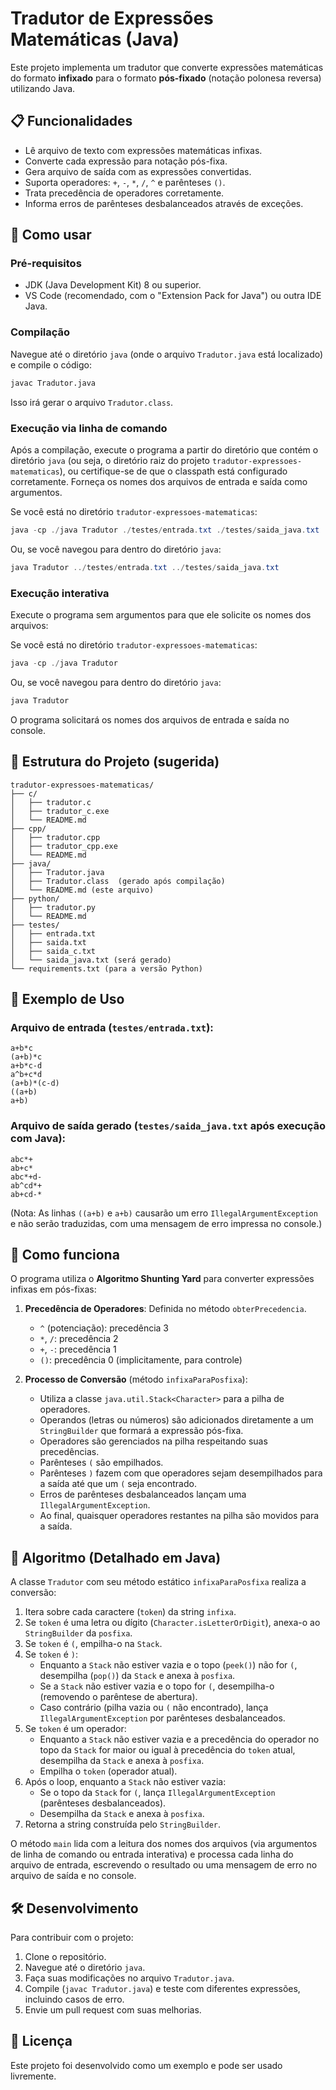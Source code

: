 # Tradutor de Expressões Matemáticas (Java)

Este projeto implementa um tradutor que converte expressões matemáticas do formato **infixado** para o formato **pós-fixado** (notação polonesa reversa) utilizando Java.

## 📋 Funcionalidades

- Lê arquivo de texto com expressões matemáticas infixas.
- Converte cada expressão para notação pós-fixa.
- Gera arquivo de saída com as expressões convertidas.
- Suporta operadores: `+`, `-`, `*`, `/`, `^` e parênteses `()`.
- Trata precedência de operadores corretamente.
- Informa erros de parênteses desbalanceados através de exceções.

## 🚀 Como usar

### Pré-requisitos

- JDK (Java Development Kit) 8 ou superior.
- VS Code (recomendado, com o "Extension Pack for Java") ou outra IDE Java.

### Compilação

Navegue até o diretório `java` (onde o arquivo `Tradutor.java` está localizado) e compile o código:

```bash
javac Tradutor.java
```

Isso irá gerar o arquivo `Tradutor.class`.

### Execução via linha de comando

Após a compilação, execute o programa a partir do diretório que contém o diretório `java` (ou seja, o diretório raiz do projeto `tradutor-expressoes-matematicas`), ou certifique-se de que o classpath está configurado corretamente. Forneça os nomes dos arquivos de entrada e saída como argumentos.

Se você está no diretório `tradutor-expressoes-matematicas`:

```powershell
java -cp ./java Tradutor ./testes/entrada.txt ./testes/saida_java.txt
```

Ou, se você navegou para dentro do diretório `java`:

```powershell
java Tradutor ../testes/entrada.txt ../testes/saida_java.txt
```

### Execução interativa

Execute o programa sem argumentos para que ele solicite os nomes dos arquivos:

Se você está no diretório `tradutor-expressoes-matematicas`:

```powershell
java -cp ./java Tradutor
```

Ou, se você navegou para dentro do diretório `java`:

```powershell
java Tradutor
```

O programa solicitará os nomes dos arquivos de entrada e saída no console.

## 📁 Estrutura do Projeto (sugerida)

```
tradutor-expressoes-matematicas/
├── c/
│   ├── tradutor.c
│   ├── tradutor_c.exe
│   └── README.md
├── cpp/
│   ├── tradutor.cpp
│   ├── tradutor_cpp.exe
│   └── README.md
├── java/
│   ├── Tradutor.java
│   ├── Tradutor.class  (gerado após compilação)
│   └── README.md (este arquivo)
├── python/
│   ├── tradutor.py
│   └── README.md
├── testes/
│   ├── entrada.txt
│   ├── saida.txt
│   ├── saida_c.txt
│   └── saida_java.txt (será gerado)
└── requirements.txt (para a versão Python)
```

## 🔧 Exemplo de Uso

### Arquivo de entrada (`testes/entrada.txt`):

```
a+b*c
(a+b)*c
a+b*c-d
a^b+c*d
(a+b)*(c-d)
((a+b)
a+b)
```

### Arquivo de saída gerado (`testes/saida_java.txt` após execução com Java):

```
abc*+
ab+c*
abc*+d-
ab^cd*+
ab+cd-*
```
(Nota: As linhas `((a+b)` e `a+b)` causarão um erro `IllegalArgumentException` e não serão traduzidas, com uma mensagem de erro impressa no console.)

## 🧮 Como funciona

O programa utiliza o **Algoritmo Shunting Yard** para converter expressões infixas em pós-fixas:

1.  **Precedência de Operadores**: Definida no método `obterPrecedencia`.
    *   `^` (potenciação): precedência 3
    *   `*`, `/`: precedência 2
    *   `+`, `-`: precedência 1
    *   `()`: precedência 0 (implicitamente, para controle)

2.  **Processo de Conversão** (método `infixaParaPosfixa`):
    *   Utiliza a classe `java.util.Stack<Character>` para a pilha de operadores.
    *   Operandos (letras ou números) são adicionados diretamente a um `StringBuilder` que formará a expressão pós-fixa.
    *   Operadores são gerenciados na pilha respeitando suas precedências.
    *   Parênteses `(` são empilhados.
    *   Parênteses `)` fazem com que operadores sejam desempilhados para a saída até que um `(` seja encontrado.
    *   Erros de parênteses desbalanceados lançam uma `IllegalArgumentException`.
    *   Ao final, quaisquer operadores restantes na pilha são movidos para a saída.

## 🎯 Algoritmo (Detalhado em Java)

A classe `Tradutor` com seu método estático `infixaParaPosfixa` realiza a conversão:

1.  Itera sobre cada caractere (`token`) da string `infixa`.
2.  Se `token` é uma letra ou dígito (`Character.isLetterOrDigit`), anexa-o ao `StringBuilder` da `posfixa`.
3.  Se `token` é `(`, empilha-o na `Stack`.
4.  Se `token` é `)`:
    *   Enquanto a `Stack` não estiver vazia e o topo (`peek()`) não for `(`, desempilha (`pop()`) da `Stack` e anexa à `posfixa`.
    *   Se a `Stack` não estiver vazia e o topo for `(`, desempilha-o (removendo o parêntese de abertura).
    *   Caso contrário (pilha vazia ou `(` não encontrado), lança `IllegalArgumentException` por parênteses desbalanceados.
5.  Se `token` é um operador:
    *   Enquanto a `Stack` não estiver vazia e a precedência do operador no topo da `Stack` for maior ou igual à precedência do `token` atual, desempilha da `Stack` e anexa à `posfixa`.
    *   Empilha o `token` (operador atual).
6.  Após o loop, enquanto a `Stack` não estiver vazia:
    *   Se o topo da `Stack` for `(`, lança `IllegalArgumentException` (parênteses desbalanceados).
    *   Desempilha da `Stack` e anexa à `posfixa`.
7.  Retorna a string construída pelo `StringBuilder`.

O método `main` lida com a leitura dos nomes dos arquivos (via argumentos de linha de comando ou entrada interativa) e processa cada linha do arquivo de entrada, escrevendo o resultado ou uma mensagem de erro no arquivo de saída e no console.

## 🛠️ Desenvolvimento

Para contribuir com o projeto:

1.  Clone o repositório.
2.  Navegue até o diretório `java`.
3.  Faça suas modificações no arquivo `Tradutor.java`.
4.  Compile (`javac Tradutor.java`) e teste com diferentes expressões, incluindo casos de erro.
5.  Envie um pull request com suas melhorias.

## 📝 Licença

Este projeto foi desenvolvido como um exemplo e pode ser usado livremente.
